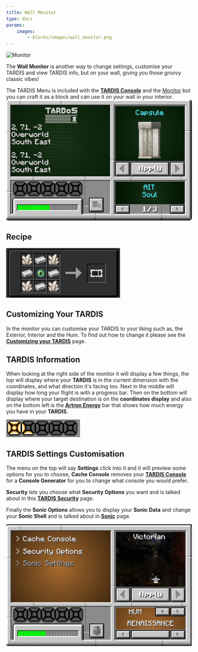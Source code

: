 ```yaml
---
title: Wall Monitor
type: docs
params:
    images:
        - blocks/images/wall_monitor.png
---
```


![Monitor](images/wall_monitor.png)

The **Wall Monitor** is another way to change settings, customise your TARDIS and view TARDIS info, but on your wall, giving you those groovy classic vibes!

The TARDIS Menu is included with the [**TARDIS Console**](../console) and the [Monitor](../monitor) but you can craft it as a block and can use it on your wall in your interior.
![Monitor Menu](images/monitor/screen.png)

## Recipe
![crafting-grid](images/monitor/wall-monitor_recipe.png)

## Customizing Your TARDIS
In the monitor you can customise your TARDIS to your liking such as, the Exterior, Interior and the Hum. To find out how to change it please see the [**Customizing your TARDIS**](../../mechanics/customizing) page.

## TARDIS Information
When looking at the right side of the monitor it will display a few things, the top will display where your **TARDIS** is in the current dimension with the coordinates, and what direction it's facing too. Next in the middle will display how long your flight is with a progress bar. Then on the bottom will display where your target destination is on the **coordinates display** and also on the bottom left is the [**Artron Energy**](../../mechanics/artron) bar that shows how much energy you have in your **TARDIS**.

![Flight Bar](images/monitor/flight-bar.png)

## TARDIS Settings Customisation
The menu on the top will say **Settings** click into it and it will preview some options for you to choose, **Cache Console** removes your [**TARDIS Console**](../console) for a **Console Generator** for you to change what console you would prefer. 

**Security** lets you choose what **Security Options** you want and is talked about in this [**TARDIS Security**](../../tardis/security) page. 

Finally the **Sonic Options** allows you to display your **Sonic Data** and change your **Sonic Shell** and is talked about in [**Sonic**](../../items/sonic) page. 

![Settings](images/monitor/settings.png)
